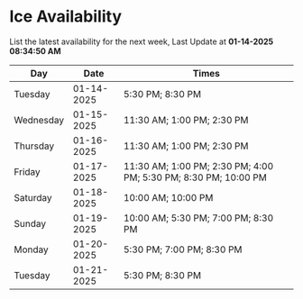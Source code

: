 # Ice Availability

List the latest availability for the next week, Last Update at **01-14-2025 08:34:50 AM**

| Day         | Date        | Times       |
| ----------- | ----------- | ----------- |
|Tuesday|01-14-2025|5:30 PM; 8:30 PM|
|Wednesday|01-15-2025|11:30 AM; 1:00 PM; 2:30 PM|
|Thursday|01-16-2025|11:30 AM; 1:00 PM; 2:30 PM|
|Friday|01-17-2025|11:30 AM; 1:00 PM; 2:30 PM; 4:00 PM; 5:30 PM; 8:30 PM; 10:00 PM|
|Saturday|01-18-2025|10:00 AM; 10:00 PM|
|Sunday|01-19-2025|10:00 AM; 5:30 PM; 7:00 PM; 8:30 PM|
|Monday|01-20-2025|5:30 PM; 7:00 PM; 8:30 PM|
|Tuesday|01-21-2025|5:30 PM; 8:30 PM|
